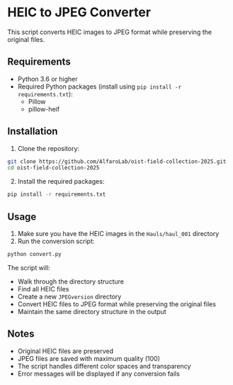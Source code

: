 # HEIC to JPEG Converter

This script converts HEIC images to JPEG format while preserving the original files.

## Requirements

- Python 3.6 or higher
- Required Python packages (install using `pip install -r requirements.txt`):
  - Pillow
  - pillow-heif

## Installation

1. Clone the repository:
```bash
git clone https://github.com/AlfaroLab/oist-field-collection-2025.git
cd oist-field-collection-2025
```

2. Install the required packages:
```bash
pip install -r requirements.txt
```

## Usage

1. Make sure you have the HEIC images in the `Hauls/haul_001` directory
2. Run the conversion script:
```bash
python convert.py
```

The script will:
- Walk through the directory structure
- Find all HEIC files
- Create a new `JPEGversion` directory
- Convert HEIC files to JPEG format while preserving the original files
- Maintain the same directory structure in the output

## Notes

- Original HEIC files are preserved
- JPEG files are saved with maximum quality (100)
- The script handles different color spaces and transparency
- Error messages will be displayed if any conversion fails 